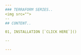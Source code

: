```yaml
---
### TERRAFORM SERIES..
<img src="">
--
## CONTENT..

01, INSTALLATION [`CLICK HERE`]()

--

---
```


